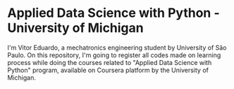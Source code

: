 # Applied Data Science with Python - University of Michigan

I'm Vitor Eduardo, a mechatronics engineering student by University of São Paulo. On this repository, I'm going to register all codes made on learning process while doing the courses related to "Applied Data Science with Python" program, available on Coursera platform by the University of Michigan.
